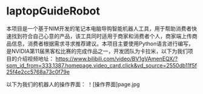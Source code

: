# laptopGuideRobot
本项目是一个基于NIM开发的笔记本电脑导购智能机器人工具，用于帮助消费者快速找到符合自己心意的产品，该工具同时适用于商家和消费者个人，商家端上传商品信息，消费者根据需求寻求推荐建议。本项目主要使用Python语言进行编写，是NVIDIA第11届黑客松比赛的完成作品之一，开发团队为卡拉米，以下为我们项目的介绍视频地址：
https://www.bilibili.com/video/BV1gVAmenEQX/?spm_id_from=333.1387.homepage.video_card.click&vd_source=2550db11f5f25f4e2cc5768a73c0f79e

以下为我们的机器人的操作界面：
！[操作界面]page.jpg
